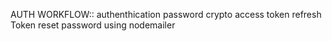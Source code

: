 AUTH WORKFLOW::
authenthication
password crypto
access token
refresh Token
reset password using nodemailer 
